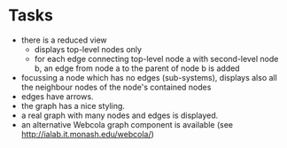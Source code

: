 # Tasks

- there is a reduced view
  - displays top-level nodes only
  - for each edge connecting top-level node a with second-level node b,
    an edge from node a to the parent of node b is added
- focussing a node which has no edges (sub-systems), displays also all the neighbour nodes of the node's contained nodes
- edges have arrows.
- the graph has a nice styling.
- a real graph with many nodes and edges is displayed.
- an alternative Webcola graph component is available (see http://ialab.it.monash.edu/webcola/)